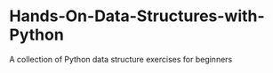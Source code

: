 # Hands-On-Data-Structures-with-Python
A collection of Python data structure exercises for beginners
